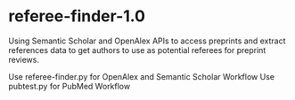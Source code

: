 # referee-finder-1.0
Using Semantic Scholar and OpenAlex APIs to access preprints and extract references data to get authors to use as potential referees for preprint reviews. 

Use referee-finder.py for OpenAlex and Semantic Scholar Workflow
Use pubtest.py for PubMed Workflow